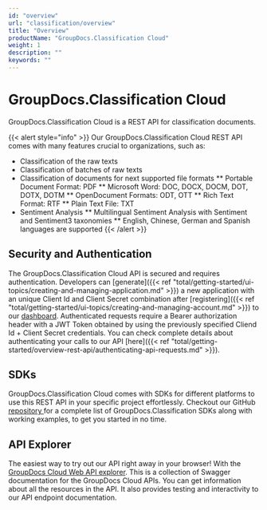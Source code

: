 ```yaml
---
id: "overview"
url: "classification/overview"
title: "Overview"
productName: "GroupDocs.Classification Cloud"
weight: 1
description: ""
keywords: ""
---
```


# GroupDocs.Classification Cloud #

GroupDocs.Classification Cloud is a REST API for classification documents.

{{< alert style="info" >}}
Our GroupDocs.Classification Cloud REST API comes with many features crucial to organizations, such as:

* Classification of the raw texts
* Classification of batches of raw texts
* Classification of documents for next supported file formats
** Portable Document Format: PDF
** Microsoft Word: DOC, DOCX, DOCM, DOT, DOTX, DOTM
** OpenDocument Formats: ODT, OTT
** Rich Text Format: RTF
** Plain Text File: TXT
* Sentiment Analysis
** Multilingual Sentiment Analysis with Sentiment and Sentiment3 taxonomies
** English, Chinese, German and Spanish languages are supported
{{< /alert >}}

## Security and Authentication ##

The GroupDocs.Classification Cloud API is secured and requires authentication. Developers can [generate]({{< ref "total/getting-started/ui-topics/creating-and-managing-application.md" >}}) a new application with an unique Client Id and Client Secret combination after [registering]({{< ref "total/getting-started/ui-topics/creating-and-managing-account.md" >}}) to our [dashboard](https://dashboard.groupdocs.cloud). Authenticated requests require a Bearer authorization header with a JWT Token obtained by using the previously specified Cliend Id + Client Secret credentials. You can check complete details about authenticating your calls to our API [here]({{< ref "total/getting-started/overview-rest-api/authenticating-api-requests.md" >}}).

## SDKs ##

GroupDocs.Classification Cloud comes with SDKs for different platforms to use this REST API in your specific project effortlessly. Checkout our GitHub [repository ](https://github.com/groupdocs-classification-cloud)for a complete list of GroupDocs.Classification SDKs along with working examples, to get you started in no time.

## API Explorer ##

The easiest way to try out our API right away in your browser! With the [GroupDocs Cloud Web API explorer](https://apireference.groupdocs.cloud/classification/). This is a collection of Swagger documentation for the GroupDocs Cloud APIs. You can get information about all the resources in the API. It also provides testing and interactivity to our API endpoint documentation.
